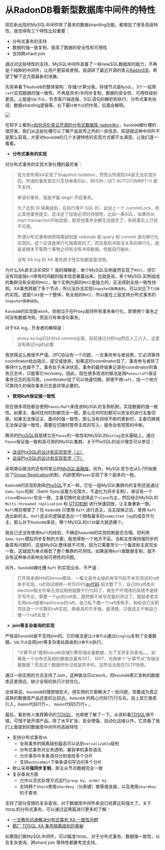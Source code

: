 # 从RadonDB看新型数据库中间件的特性


现在新出现的MySQL中间件除了基本的数据sharding功能，都增加了很多高级特性，我觉得有三个特性比较重要：

* 分布式事务的支持
* 数据的强一致复制，提高了数据的安全性和可用性
* 支持跨shard join

通过对这些特性的支持，MySQL中间件具备了一些newSQL数据库的能力，不再是个纯粹的中间件，让用户更容易使用。我调研了最近开源的青云[RadonDB](http://radondb.io/)，希望了解下这方面最新的进展。

先简单看下`RadonDB`的整体架构：存储/计算分离。存储节点是`MySQL`，3个一组用`raft`实现数据的强一致性，不再是异步/半同步复制，数据的安全性、可用性级别更高。上层是`SQL节点`，负责客户端连接、SQL语句的解析和执行、分布式事务协调、数据sharding逻辑等。右下脚`计算节点`的作用，后面会解释。

![](https://images-1251716363.cos.ap-guangzhou.myqcloud.com/images/202207011444858.png)


在知乎上看到[<如何评价青云开源的分布式数据库 radondb>](https://www.zhihu.com/question/276564413)，`RandoDB`被吐槽的很厉害。我们从这些吐槽可以了解产品宣传之外的一些信息，知道做这种中间件不是那么容易。大家对`RandoDB`的几个关键特性的实现方式都不太满意。让我们逐一看看。

* **分布式事务的实现**

对分布式事务的实现大家吐槽的最厉害：

>官方宣传用XA实现了Snapshot Isolation，然而众所周知XA是无法实现SI的。所谓的事务其实只支持单条SQL，BEGIN / SET AUTOCOMMIT=0 都不支持。
>
>单语句事务，就是不能 begin 开启事务。
>
>为了达到 SI 隔离级别，在执行用户 SQL 时，会加上一个 commitLock，防止其他事务提交。这决定了加锁必须时间很短，比如一条SQL，如果你从start transaction开始加锁，那其他事务全都无法提交了，系统事实上已经不可用。
>
>所谓分布式事物快照隔离级别是 radondb 层 query 和 commit 语句串行化实现的。这个应该是串行化隔离级别了。而且是和冲突没关系的串行化，就是说根本不管两个事物之间有没有冲突数据。性能自行脑补。
>
>没有 XA log 的 XA 事务原子性实现都是耍流氓。
>

为什么*XA是无法实现SI*？ 我的理解是，单个MySQL实例虽然实现了`MVCC`，但它没有将底层`K/V`带有时间戳的版本信息暴露出来。也就是说，多个MySQL实例组成的集群没有全局的`MVCC`，每个实例内部的`MVCC`是独立的，无法得到全局一致性快照。XA事务跨越了多个节点，所以没办法实现`Snapshot隔离级别`。可以对比下`TiDB`的实现，底层`TiKV`是一个整体，有全局的`MVCC`，所以能在上层支持分布式事务的`Snapshot隔离级别`。

`RandoDB`的实现能work，但相当于在Proxy层将所有事务串行化，即使两个事务之间没有数据冲突。而且只有单语句事务。

对于XA log，开发者的解释是：

>proxy xa log只针对xa commit出错，目前通过分析log然后人工介入，这里没有再记log的必要

我觉得这么做很不严谨。2PC协议有一个问题，一旦事务参与者投票，它必须等待coordinator给出指示，提交或放弃。如果这时coordinator挂了，事务参与者除了等待什么也做不了。事务处于未决状态，事务的最终结果记录在coordinator的事务日志中，只能等它recovery。因此，现在很多改进的做法是用`Paxos/raft`保证事务日志的高可用，coordinator挂了可以快速切换。即使不用`raft`，找一个地方可靠持久的保存事务日志是非常必要的。

* **使用Raft保证强一致性**

现在很多项目都会使用`Paxos/Raft`来改进MySQL的复制机制，实现数据的强一致性。如果主、备间任何时刻都完全一致，那么任何时刻都可以安全的进行主备切换。如果无法保证主、备间的强一致性，那么当有持续不断的更新时，主备切换就无法保证强一致性，需要在切换时暂停主库的写入，服务会有短暂的中断。

腾讯的[PhxSQL](https://github.com/Tencent/phxsql)就是建立在`Paxos`的一致性和MySQL的`binlog`流水基础上，通过`Paxos`保证强一致和高可用的MySQL集群。关于PhxSQL的设计理念可以参见：

* [谈谈PhxSQL的设计和实现哲学（上）](https://mp.weixin.qq.com/s/Qz2R4oTqWk3SmhuHCQOleQ)
* [谈谈PhxSQL的设计和实现哲学（下）](https://mp.weixin.qq.com/s/M2h6v7MuYEnbktVb8VswZw)

采用类似做法的还有阿里云的[MySQL金融版](https://help.aliyun.com/document_detail/51701.htm)。另外，MySQL官方也从5.7开始推出了[Group Replication](https://dev.mysql.com/doc/refman/5.7/en/group-replication.html)机制，内部使用`Paxos`实现了多个副本的一致。

`RadonDB`的实现机制和[PhxSQL](https://github.com/Tencent/phxsql)不太一样。它在一组MySQL集群内的复制还是通过`Semi-Sync`机制（Semi-Sync设置为无限大，不退化为异步复制），保证有一个`slave`和`master`完全一致。主备切换时会选择这个`slave`为主，然后结合MySQL的 `Multi-threaded replication` 和 [GTID机制](https://dev.mysql.com/doc/refman/5.7/en/replication-gtids.html) 进行快速回放，让主备重新一致。`Raft`用在哪里了？在 `RadonDB` 只使用 `Raft` 进行选主，当主挂掉之后，使用 `Raft` 选出新的主。`Raft`选主的逻辑是选出一个拥有最多的`committed log`的成员作为主，那么对于`RadonDB`来说，哪个MySQL的`GTID`最大就选哪个。

我自己还没有使用`Raft`的经验，不确定`RadonDB`的实现机制是否合理。但利用`Semi-Sync`模拟同步复制的方案，我觉得有一个地方不妥。当和主库保持强同步的备库有问题时，这组MySQL整体就不可用，因为它需要至少一个备库和主库完全一致，这就因为单点降低了整个集群的可用性。如果是用`Raft`做数据复制，就不会有这种单点影响全局可用性的问题。

另外，`RandoDB`被吐槽 `Raft` 的实现业余、不严谨：

>打开用来做HA的Xenon模块，一看又是作业级的肯写代码不肯写测试的raft练手实现。raft测试用例一共1500行[go代码](https://github.com/radondb/xenon/blob/master/src/raft/raft_test.go)
>刚才数了下，自己的raft库光election相关的单元测试用例就数千行代码了。做生产环境用的系统不是练手写作业，需要一个go的raft库，既然都不肯写完备的测试了，那就老老实实用etcd或者hashicorp的raft。自己私下撸一个raft库练手，和给自己全职项目选一个可靠的raft实现，两者真的不矛盾。最滑稽，只做选主干嘛自己撸一个raft实现？


* **join等复杂查询的实现**

严格说`RandoDB`是不支持join的。它的做法是让`计算节点`通过`binglog`复制了全量数据，`SQL节点`会把join等复杂查处路由到`计算节点`执行。

> “计算节点”使用tokudb存储引擎存储全量数据，为了支持复杂查询。。。如果我一个分布式系统的数据总量有20T、100T，也用单个“计算节点”存储全量数据？而且这个数据同步过程是异步的，显然没法用在OLTP场景。
>

通过一些实用的方式支持了Join，这种做法可以work，但`RandoDB`离它宣称的数据库还差很远，缺少全局的执行计划优化。

总体来说，`RandoDB`的理想很宏大，用实用的方案解决了一些问题，但要成为真正成熟的数据库产品还差的比较远。`RadonDB` 的核心代码1万行左右。加上其它类库引入，`Radon`代码11万+， `Xenon`代码5万行+ 。

最后，看到有人推荐腾讯的[TDSQL](http://tdsql.org/)，也顺便了解了一下。从资料看[TDSQL](http://tdsql.org/)很不错，可惜不是开源产品。除了水平扩张、安全增强、自动化运维以外，它具备了我们上面提到的数据库中间件的高级特性：

* 支持分布式事务`XA`
    * 全局事务的隔离级别最高可以达到`serializable`级别
    * 分布式事务对业务透明，兼容单机事务语法
    * 允许事务中多条语句分别发给多个分片
    * 支持`autocommit`下单条语句写访问多个分片
* 默认采用**强同步复制**，即主从节点数据完全一致
* 复杂查询方面
    * 允许以流式处理方式运行`group by`、`order by`
    * 支持两个`Shard`使用`shardkey`（分表键）做等值连接，以及使用`shardkey`的子查询

支持了部分受限的复杂查询，对于数据库中间件来说已经算比较强大了。关于`TDSQL`的分布式事务，可以通过这两篇进行更多的了解：

* [一文教你迅速解决分布式事务 XA 一致性问题](https://cloud.tencent.com/developer/article/1005840)
* [鹅厂 TDSQL XA 事务隔离级别的奥秘](https://cloud.tencent.com/developer/article/1005380)

如果我们做MySQL中间件，可以瞄准`TDSQL`，对于分布式事务、数据强一致性，以及复杂查询、跨shard join 等特性都要考虑支持。


